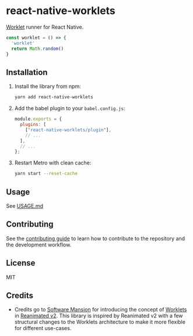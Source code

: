 # react-native-worklets

[Worklet](docs/WORKLETS.md) runner for React Native.

```js
const worklet = () => {
  'worklet'
  return Math.random()
}
```

## Installation

1. Install the library from npm:
    ```sh
    yarn add react-native-worklets
    ```
2. Add the babel plugin to your `babel.config.js`:
    ```js
    module.exports = {
      plugins: [
        ["react-native-worklets/plugin"],
        // ...
      ],
      // ...
    };
    ```
3. Restart Metro with clean cache:
    ```sh
    yarn start --reset-cache
    ```

## Usage

See [USAGE.md](docs/USAGE.md)

## Contributing

See the [contributing guide](CONTRIBUTING.md) to learn how to contribute to the repository and the development workflow.

## License

MIT

## Credits

* Credits go to [Software Mansion](https://swmansion.com) for introducing the concept of [Worklets](https://docs.swmansion.com/react-native-reanimated/docs/fundamentals/worklets) in [Reanimated v2](https://github.com/software-mansion/react-native-reanimated). This library is inspired by Reanimated v2 with a few structural changes to the Worklets architecture to make it more flexible for different use-cases.
